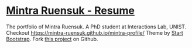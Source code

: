 # [Mintra Ruensuk - Resume](https://mintra-ruensuk.github.io/mintra-profile/)
The portfolio of Mintra Ruensuk. A PhD student at Interactions Lab, UNIST. 
Checkout https://mintra-ruensuk.github.io/mintra-profile/
Theme by [Start Bootstrap](http://startbootstrap.com/). Fork [this project](https://startbootstrap.com/template-overviews/resume/) on Github. 
